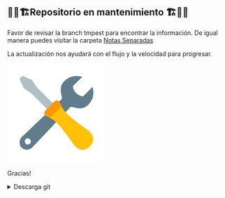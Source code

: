 ## 🔧🚧🏗️Repositorio en mantenimiento 🏗️🚧🔧
  
Favor de revisar la branch tmpest para encontrar la información.
De igual manera puedes visitar la carpeta [Notas Separadas](/Notas%20Separadas)

La actualización nos ayudará con el flujo y la velocidad para progresar.  

![alt](static/maintenance.png)
  

Gracias! 
  
<details>
<summary>Descarga git</summary>
<a href="https://www.git-scm.com/download/win"></a>
</details>